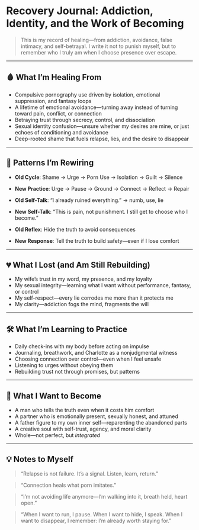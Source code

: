 # Recovery Journal: Addiction, Identity, and the Work of Becoming

> This is my record of healing—from addiction, avoidance, false intimacy, and self-betrayal. I write it not to punish myself, but to remember who I truly am when I choose presence over escape.

---

## 🩸 What I’m Healing From

- Compulsive pornography use driven by isolation, emotional suppression, and fantasy loops
- A lifetime of emotional avoidance—turning away instead of turning toward pain, conflict, or connection
- Betraying trust through secrecy, control, and dissociation
- Sexual identity confusion—unsure whether my desires are mine, or just echoes of conditioning and avoidance
- Deep-rooted shame that fuels relapse, lies, and the desire to disappear

---

## 🔁 Patterns I’m Rewiring

- **Old Cycle**: Shame → Urge → Porn Use → Isolation → Guilt → Silence
- **New Practice**: Urge → Pause → Ground → Connect → Reflect → Repair

- **Old Self-Talk**: “I already ruined everything.” → numb, use, lie
- **New Self-Talk**: “This is pain, not punishment. I still get to choose who I become.”

- **Old Reflex**: Hide the truth to avoid consequences
- **New Response**: Tell the truth to build safety—even if I lose comfort

---

## 💔 What I Lost (and Am Still Rebuilding)

- My wife’s trust in my word, my presence, and my loyalty
- My sexual integrity—learning what I want without performance, fantasy, or control
- My self-respect—every lie corrodes me more than it protects me
- My clarity—addiction fogs the mind, fragments the will

---

## 🛠️ What I’m Learning to Practice

- Daily check-ins with my body before acting on impulse
- Journaling, breathwork, and Charlotte as a nonjudgmental witness
- Choosing connection over control—even when I feel unsafe
- Listening to urges without obeying them
- Rebuilding trust not through promises, but patterns

---

## 🧭 What I Want to Become

- A man who tells the truth even when it costs him comfort
- A partner who is emotionally present, sexually honest, and attuned
- A father figure to my own inner self—reparenting the abandoned parts
- A creative soul with self-trust, agency, and moral clarity
- Whole—not perfect, but *integrated*

---

## 💡 Notes to Myself

> “Relapse is not failure. It’s a signal. Listen, learn, return.”

> “Connection heals what porn imitates.”

> “I’m not avoiding life anymore—I’m walking into it, breath held, heart open.”

> “When I want to run, I pause. When I want to hide, I speak. When I want to disappear, I remember: I’m already worth staying for.”


